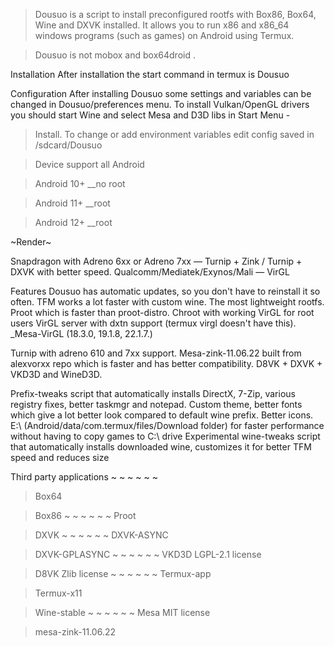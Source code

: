 
>Dousuo is a script to install preconfigured rootfs with Box86, Box64, Wine and DXVK installed. It allows you to run x86 and x86_64 windows programs (such as games) on Android using Termux.

>Dousuo is not mobox and box64droid .

Installation
After installation the start command in termux is Dousuo 



Configuration
After installing Dousuo some settings and variables can be changed in Dousuo/preferences menu. To install Vulkan/OpenGL drivers you should start Wine and select Mesa and D3D libs in Start Menu -
> Install. To change or add environment variables edit config saved in /sdcard/Dousuo


>Device support all 
>Android

>Android 10+ __no root 

>Android 11+ __root

>Android 12+ __root

~Render~

Snapdragon with Adreno 6xx or Adreno 7xx — 
Turnip + Zink / Turnip + DXVK with better speed.
Qualcomm/Mediatek/Exynos/Mali — VirGL

Features
Dousuo has automatic updates, so you don't have to reinstall it so often.
TFM works a lot faster with custom wine.
The most lightweight rootfs.
Proot which is faster than proot-distro.
Chroot with working VirGL for root users
VirGL server with dxtn support (termux virgl doesn't have this). _Mesa-VirGL 
(18.3.0, 19.1.8, 22.1.7.)

Turnip with adreno 610 and 7xx support. Mesa-zink-11.06.22 built from alexvorxx repo which is faster and has better compatibility. D8VK + DXVK + VKD3D and 
WineD3D.

Prefix-tweaks script that automatically installs DirectX, 7-Zip, various registry fixes, better taskmgr and notepad. Custom theme, better fonts which give a lot better look compared to default wine prefix. Better icons. E:\ (Android/data/com.termux/files/Download folder) for faster performance without having to copy games to C:\ drive
Experimental wine-tweaks script that automatically installs downloaded wine, customizes it for better TFM speed and reduces size


Third party applications
~ ~ ~ ~ ~ ~
>Box64 

>Box86 
~ ~ ~ ~ ~ ~
>Proot 

>DXVK 
~ ~ ~ ~ ~ ~
>DXVK-ASYNC

>DXVK-GPLASYNC
~ ~ ~ ~ ~ ~
>VKD3D LGPL-2.1 license

>D8VK Zlib license
 ~ ~ ~ ~ ~ ~
>Termux-app 

>Termux-x11 

>Wine-stable 
~ ~ ~ ~ ~ ~
>Mesa MIT license

>mesa-zink-11.06.22
